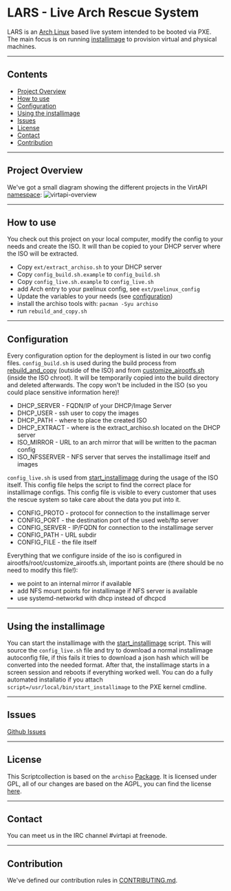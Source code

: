 # LARS - Live Arch Rescue System

LARS is an [Arch Linux](https://www.archlinux.org/) based live system intended to be booted via PXE. The main focus is on running [installimage](https://github.com/virtapi/installimage) to provision virtual and physical machines.

---

## Contents
+ [Project Overview](#project-overview)
+ [How to use](#how-to-use)
+ [Configuration](#configuration)
+ [Using the installimage](#using-the-installimage)
+ [Issues](#issues)
+ [License](#license)
+ [Contact](#contact)
+ [Contribution](#contribution)

---

## Project Overview
We've got a small diagram showing the different projects in the VirtAPI [namespace](https://github.com/virtapi/repositories):
![virtapi-overview](https://rawgit.com/virtapi/LARS/master/virtapi-overview.svg)

---

## How to use
You check out this project on your local computer, modify the config to your needs and create the ISO. It will than be copied to your DHCP server where the ISO will be extracted.
* Copy `ext/extract_archiso.sh` to your DHCP server
* Copy `config_build.sh.example` to `config_build.sh`
* Copy `config_live.sh.example` to `config_live.sh`
* add Arch entry to your pxelinux config, see `ext/pxelinux_config`
* Update the variables to your needs (see [configuration](#configuration))
* install the archiso tools with: `pacman -Syu archiso`
* run `rebuild_and_copy.sh`

---

## Configuration
Every configuration option for the deployment is listed in our two config files.
`config_build.sh` is used during the build process from [rebuild_and_copy](https://github.com/virtapi/LARS/blob/master/rebuild_and_copy.sh) (outside of the ISO) and from [customize_airootfs.sh](https://github.com/virtapi/LARS/blob/master/airootfs/root/customize_airootfs.sh) (inside the ISO chroot). It will be  temporarily copied into the build directory and deleted afterwards. The copy won't be included in the ISO (so you could place sensitive information here)!
* DHCP_SERVER - FQDN/IP of your DHCP/Image Server
* DHCP_USER - ssh user to copy the images
* DHCP_PATH - where to place the created ISO
* DHCP_EXTRACT - where is the extract_archiso.sh located on the DHCP server
* ISO_MIRROR - URL to an arch mirror that will be written to the pacman config
* ISO_NFSSERVER - NFS server that serves the installimage itself and images

`config_live.sh` is used from [start_installimage](https://github.com/virtapi/LARS/blob/master/scripts/start_installimage) during the usage of the ISO itself. This config file helps the script to find the correct place for installimage configs. This config file is visible to every customer that uses the rescue system so take care about the data you put into it.
* CONFIG_PROTO - protocol for connection to the installimage server
* CONFIG_PORT - the destination port of the used web/ftp server
* CONFIG_SERVER - IP/FQDN for connection to the installimage server
* CONFIG_PATH - URL subdir
* CONFIG_FILE - the file itself

Everything that we configure inside of the iso is configured in airootfs/root/customize_airootfs.sh, important points are (there should be no need to modify this file!):
* we point to an internal mirror if available
* add NFS mount points for installimage if NFS server is available
* use systemd-networkd with dhcp instead of dhcpcd

---

## Using the installimage
You can start the installimage with the [start_installimage](https://github.com/virtapi/LARS/blob/master/scripts/start_installimage) script. This will source the `config_live.sh` file and try to download a normal installimage autoconfig file, if this fails it tries to download a json hash which will be converted into the needed format. After that, the installimage starts in a screen session and reboots if everything worked well. You can do a fully automated installatio if you attach `script=/usr/local/bin/start_installimage` to the PXE kernel cmdline.

---

## Issues
[Github Issues](https://www.github.com/virtapi/LARS/issues)

---

## License
This Scriptcollection is based on the `archiso` [Package](https://www.archlinux.org/packages/extra/any/archiso/). It is licensed under GPL, all of our changes are based on the AGPL, you can find the license [here](LICENSE).

---

## Contact
You can meet us in the IRC channel #virtapi at freenode.

---

## Contribution
We've defined our contribution rules in [CONTRIBUTING.md](CONTRIBUTING.md).
